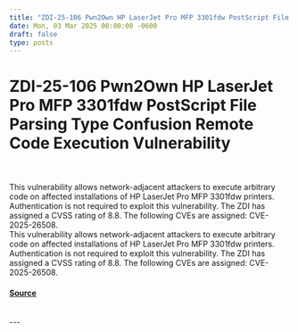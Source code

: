 ```yaml
---
title: "ZDI-25-106 Pwn2Own HP LaserJet Pro MFP 3301fdw PostScript File Parsing Type Confusion Remote Code Execution Vulnerability"
date: Mon, 03 Mar 2025 00:00:00 -0600
draft: false
type: posts
---
```

# ZDI-25-106 Pwn2Own HP LaserJet Pro MFP 3301fdw PostScript File Parsing Type Confusion Remote Code Execution Vulnerability

<br/>

<br/>
This vulnerability allows network-adjacent attackers to execute arbitrary code on affected installations of HP LaserJet Pro MFP 3301fdw printers. Authentication is not required to exploit this vulnerability. The ZDI has assigned a CVSS rating of 8.8. The following CVEs are assigned: CVE-2025-26508.
<br/>
This vulnerability allows network-adjacent attackers to execute arbitrary code on affected installations of HP LaserJet Pro MFP 3301fdw printers. Authentication is not required to exploit this vulnerability. The ZDI has assigned a CVSS rating of 8.8. The following CVEs are assigned: CVE-2025-26508.

#### [Source](http://www.zerodayinitiative.com/advisories/ZDI-25-106/)

<br/>
---
